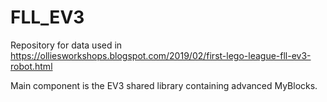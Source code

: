 # FLL_EV3
Repository for data used in https://olliesworkshops.blogspot.com/2019/02/first-lego-league-fll-ev3-robot.html

Main component is the EV3 shared library containing advanced MyBlocks.
